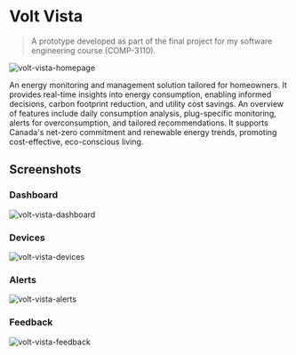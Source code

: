 # Volt Vista

> A prototype developed as part of the final project for my software engineering course (COMP-3110).

![volt-vista-homepage](https://github.com/BorhanSaflo/volt-vista/assets/60056206/7ddc2c72-f9ff-4ffa-a1d4-606f1d927d0d)

An energy monitoring and management solution tailored for homeowners. It provides real-time insights into energy consumption, enabling informed decisions, carbon footprint reduction, and utility cost savings. An overview of features include daily consumption analysis, plug-specific monitoring, alerts for overconsumption, and tailored recommendations. It supports Canada's net-zero commitment and renewable energy trends, promoting cost-effective, eco-conscious living.

## Screenshots

### Dashboard

![volt-vista-dashboard](https://github.com/BorhanSaflo/volt-vista/assets/60056206/d181cf64-c85b-4c2b-9362-f6b1ddf66213)

### Devices

![volt-vista-devices](https://github.com/BorhanSaflo/volt-vista/assets/60056206/5cb0dc7a-978e-409e-85bd-595f8ede6e97)

### Alerts

![volt-vista-alerts](https://github.com/BorhanSaflo/volt-vista/assets/60056206/25963fd4-d8d6-4e20-a6b7-d2b15c49358f)

### Feedback

![volt-vista-feedback](https://github.com/BorhanSaflo/volt-vista/assets/60056206/6da9399f-6f5d-43e9-a347-21ffcf61d51e)
